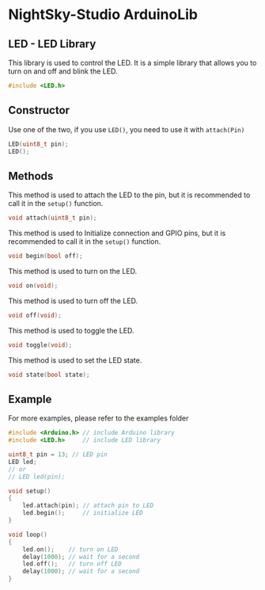 # NightSky-Studio ArduinoLib

## LED - LED Library

This library is used to control the LED. It is a simple library that allows you to turn on and off and blink the LED.

```cpp
#include <LED.h>
```

## Constructor

Use one of the two, if you use `LED()`, you need to use it with `attach(Pin)`

```cpp
LED(uint8_t pin);
LED();
```

## Methods

This method is used to attach the LED to the pin, but it is recommended to call it in the `setup()` function.

```cpp
void attach(uint8_t pin);
```

This method is used to Initialize connection and GPIO pins,
but it is recommended to call it in the `setup()` function.

```cpp
void begin(bool off);
```

This method is used to turn on the LED.

```cpp
void on(void);
```

This method is used to turn off the LED.

```cpp
void off(void);
```

This method is used to toggle the LED.

```cpp
void toggle(void);
```

This method is used to set the LED state.

```cpp
void state(bool state);
```

## Example

For more examples, please refer to the examples folder

```cpp
#include <Arduino.h> // include Arduino library
#include <LED.h>     // include LED library

uint8_t pin = 13; // LED pin
LED led;
// or
// LED led(pin);

void setup()
{
    led.attach(pin); // attach pin to LED
    led.begin();     // initialize LED
}

void loop()
{
    led.on();    // turn on LED
    delay(1000); // wait for a second
    led.off();   // turn off LED
    delay(1000); // wait for a second
}
```
